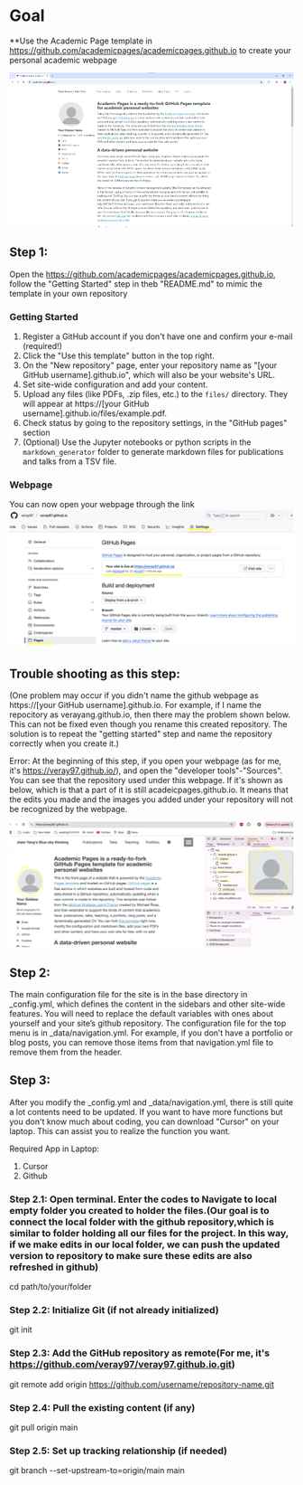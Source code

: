 # Goal
**Use the Academic Page template in https://github.com/academicpages/academicpages.github.io to create your personal academic webpage

![Academic Pages template example](images/homepage.png "Academic Pages template example")

## Step 1: 

Open the https://github.com/academicpages/academicpages.github.io, follow the "Getting Started" step in theb "README.md" to mimic the template in your own repository

### Getting Started
1. Register a GitHub account if you don't have one and confirm your e-mail (required!)
1. Click the "Use this template" button in the top right.
1. On the "New repository" page, enter your repository name as "[your GitHub username].github.io", which will also be your website's URL.
1. Set site-wide configuration and add your content.
1. Upload any files (like PDFs, .zip files, etc.) to the `files/` directory. They will appear at https://[your GitHub username].github.io/files/example.pdf.
1. Check status by going to the repository settings, in the "GitHub pages" section
1. (Optional) Use the Jupyter notebooks or python scripts in the `markdown_generator` folder to generate markdown files for publications and talks from a TSV file.

### Webpage

You can now open your webpage through the link
![you webpage example](images/screenshotwebcreate.png "You can now open your webpage through the link")


## Trouble shooting as this step:

(One problem may occur if you didn't name the github webpage as https://[your GitHub username].github.io. For example, if I name the repocitory as verayang.github.io, then there may the problem shown below. This can not be fixed even though you rename this created repository. The solution is to repeat the "getting started" step and name the repository correctly when you create it.)

Error: At the beginning of this step, if you open your webpage (as for me, it's https://veray97.github.io/), and open the "developer tools"-"Sources". You can see that the repository used under this webpage. If it's shown as below, which is that a part of it is still acadeicpages.github.io. It means that the edits you made and the images you added under your repository will not be recognized by the webpage.

![insturction example](images/instruction.png)


## Step 2:
The main configuration file for the site is in the base directory in _config.yml, which defines the content in the sidebars and other site-wide features. You will need to replace the default variables with ones about yourself and your site’s github repository. The configuration file for the top menu is in _data/navigation.yml. For example, if you don’t have a portfolio or blog posts, you can remove those items from that navigation.yml file to remove them from the header.

## Step 3:
After you modify the _config.yml and _data/navigation.yml, there is still quite a lot contents need to be updated. If you want to have more functions but you don't know much about coding, you can download "Cursor" on your laptop. This can assist you to realize the function you want.

Required App in Laptop:
1. Cursor
2. Github

### Step 2.1: Open terminal. Enter the codes to Navigate to local empty folder you created to holder the files.(Our goal is to connect the local folder with the github repository,which is similar to folder holding all our files for the project. In this way, if we make edits in our local folder, we can push the updated version to repository to make sure these edits are also refreshed in github)
cd path/to/your/folder

### Step 2.2: Initialize Git (if not already initialized)
git init

### Step 2.3: Add the GitHub repository as remote(For me, it's https://github.com/veray97/veray97.github.io.git)
git remote add origin https://github.com/username/repository-name.git

### Step 2.4: Pull the existing content (if any)
git pull origin main

### Step 2.5: Set up tracking relationship (if needed)
git branch --set-upstream-to=origin/main main


